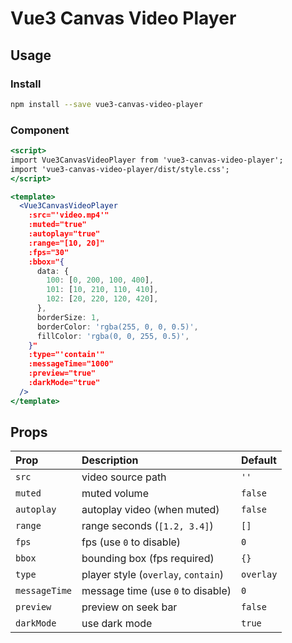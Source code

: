 # Vue3 Canvas Video Player

## Usage

### Install

```bash
npm install --save vue3-canvas-video-player
```

### Component

```jsx
<script>
import Vue3CanvasVideoPlayer from 'vue3-canvas-video-player';
import 'vue3-canvas-video-player/dist/style.css';
</script>

<template>
  <Vue3CanvasVideoPlayer
    :src="'video.mp4'"
    :muted="true"
    :autoplay="true"
    :range="[10, 20]"
    :fps="30"
    :bbox="{
      data: {
        100: [0, 200, 100, 400],
        101: [10, 210, 110, 410],
        102: [20, 220, 120, 420],
      },
      borderSize: 1,
      borderColor: 'rgba(255, 0, 0, 0.5)',
      fillColor: 'rgba(0, 0, 255, 0.5)',
    }"
    :type="'contain'"
    :messageTime="1000"
    :preview="true"
    :darkMode="true"
  />
</template>
```

## Props

Prop | Description | Default
:- | :- | :-
`src` | video source path | `''`
`muted` | muted volume | `false`
`autoplay` | autoplay video (when muted) | `false`
`range` | range seconds (`[1.2, 3.4]`) | `[]`
`fps` | fps (use `0` to disable) | `0`
`bbox` | bounding box (fps required) | `{}`
`type` | player style (`overlay`, `contain`) | `overlay`
`messageTime` | message time (use `0` to disable) | `0`
`preview` | preview on seek bar | `false`
`darkMode` | use dark mode | `true`

